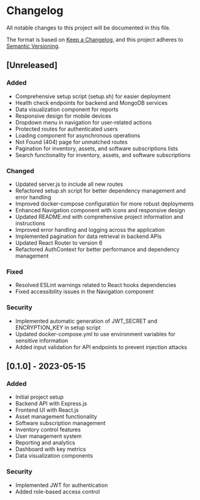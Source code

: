 # Changelog

All notable changes to this project will be documented in this file.

The format is based on [Keep a Changelog](https://keepachangelog.com/en/1.0.0/),
and this project adheres to [Semantic Versioning](https://semver.org/spec/v2.0.0.html).

## [Unreleased]

### Added
- Comprehensive setup script (setup.sh) for easier deployment
- Health check endpoints for backend and MongoDB services
- Data visualization component for reports
- Responsive design for mobile devices
- Dropdown menu in navigation for user-related actions
- Protected routes for authenticated users
- Loading component for asynchronous operations
- Not Found (404) page for unmatched routes
- Pagination for inventory, assets, and software subscriptions lists
- Search functionality for inventory, assets, and software subscriptions

### Changed
- Updated server.js to include all new routes
- Refactored setup.sh script for better dependency management and error handling
- Improved docker-compose configuration for more robust deployments
- Enhanced Navigation component with icons and responsive design
- Updated README.md with comprehensive project information and instructions
- Improved error handling and logging across the application
- Implemented pagination for data retrieval in backend APIs
- Updated React Router to version 6
- Refactored AuthContext for better performance and dependency management

### Fixed
- Resolved ESLint warnings related to React hooks dependencies
- Fixed accessibility issues in the Navigation component

### Security
- Implemented automatic generation of JWT_SECRET and ENCRYPTION_KEY in setup script
- Updated docker-compose.yml to use environment variables for sensitive information
- Added input validation for API endpoints to prevent injection attacks

## [0.1.0] - 2023-05-15
### Added
- Initial project setup
- Backend API with Express.js
- Frontend UI with React.js
- Asset management functionality
- Software subscription management
- Inventory control features
- User management system
- Reporting and analytics
- Dashboard with key metrics
- Data visualization components

### Security
- Implemented JWT for authentication
- Added role-based access control
